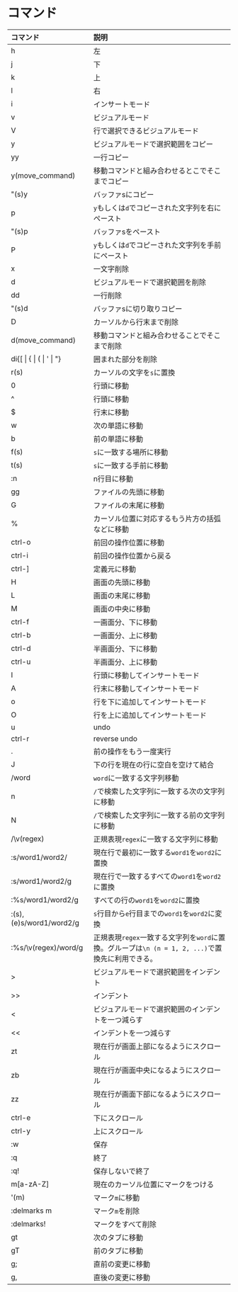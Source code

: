 # コマンド

|コマンド|説明|
|:---|:---|
|h|左|
|j|下|
|k|上|
|l|右|
|i|インサートモード|
|v|ビジュアルモード|
|V|行で選択できるビジュアルモード|
|y|ビジュアルモードで選択範囲をコピー|
|yy|一行コピー|
|y(move_command)|移動コマンドと組み合わせるとこでそこまでコピー|
|"(s)y|バッファsにコピー|
|p|`y`もしくは`d`でコピーされた文字列を右にペースト|
|"(s)p|バッファsをペースト|
|P|`y`もしくは`d`でコピーされた文字列を手前にペースト|
|x|一文字削除|
|d|ビジュアルモードで選択範囲を削除|
|dd|一行削除|
|"(s)d|バッファsに切り取りコピー|
|D|カーソルから行末まで削除|
|d(move_command)|移動コマンドと組み合わせることでそこまで削除|
|di{[ &#124; { &#124;  (  &#124; ' &#124; "}|囲まれた部分を削除|
|r(s)|カーソルの文字を`s`に置換|
|0|行頭に移動|
|^|行頭に移動|
|$|行末に移動|
|w|次の単語に移動|
|b|前の単語に移動|
|f(s)|`s`に一致する場所に移動|
|t(s)|`s`に一致する手前に移動|
|:n|n行目に移動|
|gg|ファイルの先頭に移動|
|G|ファイルの末尾に移動|
|%|カーソル位置に対応するもう片方の括弧などに移動|
|ctrl-o|前回の操作位置に移動|
|ctrl-i|前回の操作位置から戻る|
|ctrl-]|定義元に移動|
|H|画面の先頭に移動|
|L|画面の末尾に移動|
|M|画面の中央に移動|
|ctrl-f|一画面分、下に移動|
|ctrl-b|一画面分、上に移動|
|ctrl-d|半画面分、下に移動|
|ctrl-u|半画面分、上に移動|
|I|行頭に移動してインサートモード|
|A|行末に移動してインサートモード|
|o|行を下に追加してインサートモード|
|O|行を上に追加してインサートモード|
|u|undo|
|ctrl-r|reverse undo|
|.|前の操作をもう一度実行|
|J|下の行を現在の行に空白を空けて結合|
|/word|`word`に一致する文字列移動|
|n|`/`で検索した文字列に一致する次の文字列に移動|
|N|`/`で検索した文字列に一致する前の文字列に移動|
|/\v(regex)|正規表現`regex`に一致する文字列に移動|
|:s/word1/word2/|現在行で最初に一致する`word1`を`word2`に置換|
|:s/word1/word2/g|現在行で一致するすべての`word1`を`word2`に置換|
|:%s/word1/word2/g|すべての行の`word1`を`word2`に置換|
|:(s),(e)s/word1/word2/g|`s`行目から`e`行目までの`word1`を`word2`に変換|
|:%s/\v(regex)/word/g|正規表現`regex`一致する文字列を`word`に置換。グループは`\n (n = 1, 2, ...)`で置換先に利用できる。|
|\>|ビジュアルモードで選択範囲をインデント|
|\>>|インデント|
|<|ビジュアルモードで選択範囲のインデントを一つ減らす|
|<<|インデントを一つ減らす|
|zt|現在行が画面上部になるようにスクロール|
|zb|現在行が画面中央になるようにスクロール|
|zz|現在行が画面下部になるようにスクロール|
|ctrl-e|下にスクロール|
|ctrl-y|上にスクロール|
|:w|保存|
|:q|終了|
|:q!|保存しないで終了|
|m\[a-zA-Z\]|現在のカーソル位置にマークをつける|
|'(m)|マーク`m`に移動|
|:delmarks m|マーク`m`を削除|
|:delmarks!|マークをすべて削除|
|gt|次のタブに移動|
|gT|前のタブに移動|
|g;|直前の変更に移動|
|g,|直後の変更に移動|
